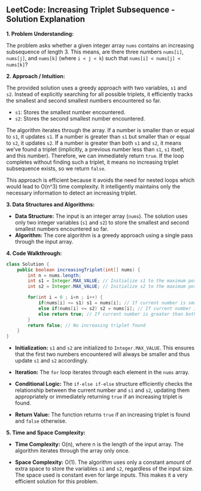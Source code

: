 ## LeetCode: Increasing Triplet Subsequence - Solution Explanation

**1. Problem Understanding:**

The problem asks whether a given integer array `nums` contains an increasing subsequence of length 3.  This means, are there three numbers `nums[i]`, `nums[j]`, and `nums[k]` (where `i < j < k`) such that `nums[i] < nums[j] < nums[k]`?


**2. Approach / Intuition:**

The provided solution uses a greedy approach with two variables, `s1` and `s2`.  Instead of explicitly searching for all possible triplets, it efficiently tracks the smallest and second smallest numbers encountered so far.

- `s1`: Stores the smallest number encountered.
- `s2`: Stores the second smallest number encountered.

The algorithm iterates through the array. If a number is smaller than or equal to `s1`, it updates `s1`. If a number is greater than `s1` but smaller than or equal to `s2`, it updates `s2`.  If a number is greater than both `s1` and `s2`, it means we've found a triplet (implicitly, a previous number less than `s1`, `s1` itself, and this number).  Therefore, we can immediately return `true`.  If the loop completes without finding such a triplet, it means no increasing triplet subsequence exists, so we return `false`.

This approach is efficient because it avoids the need for nested loops which would lead to O(n^3) time complexity. It intelligently maintains only the necessary information to detect an increasing triplet.


**3. Data Structures and Algorithms:**

- **Data Structure:** The input is an integer array (`nums`).  The solution uses only two integer variables (`s1` and `s2`) to store the smallest and second smallest numbers encountered so far.
- **Algorithm:** The core algorithm is a greedy approach using a single pass through the input array.


**4. Code Walkthrough:**

```java
class Solution {
    public boolean increasingTriplet(int[] nums) {
        int n = nums.length;
        int s1 = Integer.MAX_VALUE; // Initialize s1 to the maximum possible integer value
        int s2 = Integer.MAX_VALUE; // Initialize s2 to the maximum possible integer value

        for(int i = 0 ; i<n ; i++) {
            if(nums[i] <= s1) s1 = nums[i]; // If current number is smaller than or equal to s1, update s1
            else if(nums[i] <= s2) s2 = nums[i]; // If current number is greater than s1 but smaller than or equal to s2, update s2
            else return true; // If current number is greater than both s1 and s2, we found an increasing triplet
        }
        return false; // No increasing triplet found
    }
}
```

- **Initialization:** `s1` and `s2` are initialized to `Integer.MAX_VALUE`. This ensures that the first two numbers encountered will always be smaller and thus update `s1` and `s2` accordingly.

- **Iteration:** The `for` loop iterates through each element in the `nums` array.

- **Conditional Logic:** The `if-else if-else` structure efficiently checks the relationship between the current number and `s1` and `s2`, updating them appropriately or immediately returning `true` if an increasing triplet is found.

- **Return Value:** The function returns `true` if an increasing triplet is found and `false` otherwise.


**5. Time and Space Complexity:**

- **Time Complexity:** O(n), where n is the length of the input array. The algorithm iterates through the array only once.

- **Space Complexity:** O(1). The algorithm uses only a constant amount of extra space to store the variables `s1` and `s2`, regardless of the input size.  The space used is constant even for large inputs.  This makes it a very efficient solution for this problem.
